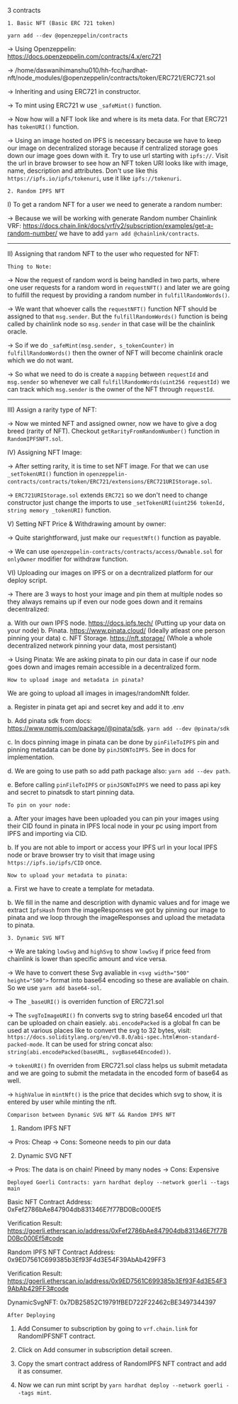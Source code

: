 3 contracts

`1. Basic NFT (Basic ERC 721 token)`

`yarn add --dev @openzeppelin/contracts`

-> Using Openzeppelin: https://docs.openzeppelin.com/contracts/4.x/erc721

-> /home/daswanihimanshu010/hh-fcc/hardhat-nft/node_modules/@openzeppelin/contracts/token/ERC721/ERC721.sol

-> Inheriting and using ERC721 in constructor.

-> To mint using ERC721 w use `_safeMint()` function.

-> Now how will a NFT look like and where is its meta data. For that ERC721 has `tokenURI()` function.

-> Using an image hosted on IPFS is necessary because we have to keep our image on decentralized storage because if centralized storage goes down our image goes down with it. Try to use url starting with `ipfs://`. Visit the url in brave browser to see how an NFT token URI looks like with image, name, description and attributes. Don't use like this `https://ipfs.io/ipfs/tokenuri`, use it like `ipfs://tokenuri`.

`2. Random IPFS NFT`

I) To get a random NFT for a user we need to generate a random number:

-> Because we will be working with generate Random number Chainlink VRF: https://docs.chain.link/docs/vrf/v2/subscription/examples/get-a-random-number/ we have to add `yarn add @chainlink/contracts`.

---

II) Assigning that random NFT to the user who requested for NFT:

`Thing to Note:`

-> Now the request of random word is being handled in two parts, where one user requests for a random word in `requestNFT()` and later we are going to fulfill the request by providing a random number in `fulfillRandomWords()`.

-> We want that whoever calls the `requestNFT()` function NFT should be assigned to that `msg.sender`. But the `fulfillRandomWords()` function is being called by chainlink node so `msg.sender` in that case will be the chainlink oracle.

-> So if we do `_safeMint(msg.sender, s_tokenCounter)` in `fulfillRandomWords()` then the owner of NFT will become chainlink oracle which we do not want.

-> So what we need to do is create a `mapping` between `requestId` and `msg.sender` so whenever we call `fulfillRandomWords(uint256 requestId)` we can track which `msg.sender` is the owner of the NFT through `requestId`.

---

III) Assign a rarity type of NFT:

-> Now we minted NFT and assigned owner, now we have to give a dog breed (rarity of NFT). Checkout `getRarityFromRandomNumber()` function in `RandomIPFSNFT.sol`.

IV) Assigning NFT Image:

-> After setting rarity, it is time to set NFT image. For that we can use `_setTokenURI()` function in `openzeppelin-contracts/contracts/token/ERC721/extensions/ERC721URIStorage.sol`.

-> `ERC721URIStorage.sol` extends `ERC721` so we don't need to change constructor just change the imports to use `_setTokenURI(uint256 tokenId, string memory _tokenURI)` function.

V) Setting NFT Price & Withdrawing amount by owner:

-> Quite starightforward, just make our `requestNft()` function as payable.

-> We can use `openzeppelin-contracts/contracts/access/Ownable.sol` for `onlyOwner` modifier for withdraw function.

VI) Uploading our images on IPFS or on a decntralized platform for our deploy script.

-> There are 3 ways to host your image and pin them at multiple nodes so they always remains up if even our node goes down and it remains decentralized:

a. With our own IPFS node. https://docs.ipfs.tech/ (Putting up your data on your node)
b. Pinata. https://www.pinata.cloud/ (Ideally atleast one person pinning your data)
c. NFT Storage. https://nft.storage/ (Whole a whole decentralized network pinning your data, most persistant)

-> Using Pinata: We are asking pinata to pin our data in case if our node goes down and images remain accessible in a decentralized form.

`How to upload image and metadata in pinata?`

We are going to upload all images in images/randomNft folder.

a. Register in pinata get api and secret key and add it to .env

b. Add pinata sdk from docs: https://www.npmjs.com/package/@pinata/sdk. `yarn add --dev @pinata/sdk`

c. In docs pinning image in pinata can be done by `pinFileToIPFS` pin and pinning metadata can be done by `pinJSONToIPFS`. See in docs for implementation.

d. We are going to use path so add path package also: `yarn add --dev path`.

e. Before calling `pinFileToIPFS` or `pinJSONToIPFS` we need to pass api key and secret to pinatsdk to start pinning data.

`To pin on your node:`

a. After your images have been uploaded you can pin your images using their CID found in pinata in IPFS local node in your pc using import from IPFS and importing via CID.

b. If you are not able to import or access your IPFS url in your local IPFS node or brave browser try to visit that image using `https://ipfs.io/ipfs/CID` once.

`Now to upload your metadata to pinata:`

a. First we have to create a template for metadata.

b. We fill in the name and description with dynamic values and for image we extract `IpfsHash` from the imageResponses we got by pinning our image to pinata and we loop through the imageResponses and upload the metadata to pinata.

`3. Dynamic SVG NFT`

-> We are taking `lowSvg` and `highSvg` to show `lowSvg` if price feed from chainlink is lower than specific amount and vice versa.

-> We have to convert these Svg avaliable in `<svg width="500" height="500">` format into base64 encoding so these are avaliable on chain. So we use `yarn add base64-sol`.

-> The `_baseURI()` is overriden function of ERC721.sol

-> The `svgToImageURI()` fn converts svg to string base64 encoded url that can be uploaded on chain easiely. `abi.encodePacked` is a global fn can be used at various places like to convert the svg to 32 bytes, visit: `https://docs.soliditylang.org/en/v0.8.0/abi-spec.html#non-standard-packed-mode`. It can be used for string concat also: `string(abi.encodePacked(baseURL, svgBase64Encoded))`.

-> `tokenURI()` fn overriden from ERC721.sol class helps us submit metadata and we are going to submit the metadata in the encoded form of base64 as well.

-> `highValue` in `mintNft()` is the price that decides which svg to show, it is entered by user while minting the nft.

`Comparison between Dynamic SVG NFT && Random IPFS NFT`

1. Random IPFS NFT

-> Pros: Cheap
-> Cons: Someone needs to pin our data

2. Dynamic SVG NFT

-> Pros: The data is on chain! Pineed by many nodes
-> Cons: Expensive

`Deployed Goerli Contracts: yarn hardhat deploy --network goerli --tags main`

Basic NFT Contract Address: 0xFef2786bAe847904db831346E7f77BD0Bc000Ef5

Verification Result: https://goerli.etherscan.io/address/0xFef2786bAe847904db831346E7f77BD0Bc000Ef5#code

Random IPFS NFT Contract Address: 0x9ED7561C699385b3Ef93F4d3E54F39AbAb429FF3

Verification Result: https://goerli.etherscan.io/address/0x9ED7561C699385b3Ef93F4d3E54F39AbAb429FF3#code

DynamicSvgNFT: 0x7DB25852C19791fBED722F22462cBE3497344397

`After Deploying`

1. Add Consumer to subscription by going to `vrf.chain.link` for RandomIPFSNFT contract.

2. Click on Add consumer in subscription detail screen.

3. Copy the smart contract address of RandomIPFS NFT contract and add it as consumer.

4. Now we can run mint script by `yarn hardhat deploy --network goerli --tags mint`.
